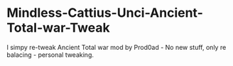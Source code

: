 # Mindless-Cattius-Unci-Ancient-Total-war-Tweak
I simpy re-tweak Ancient Total war mod by Prod0ad - No new stuff, only re balacing - personal tweaking.
